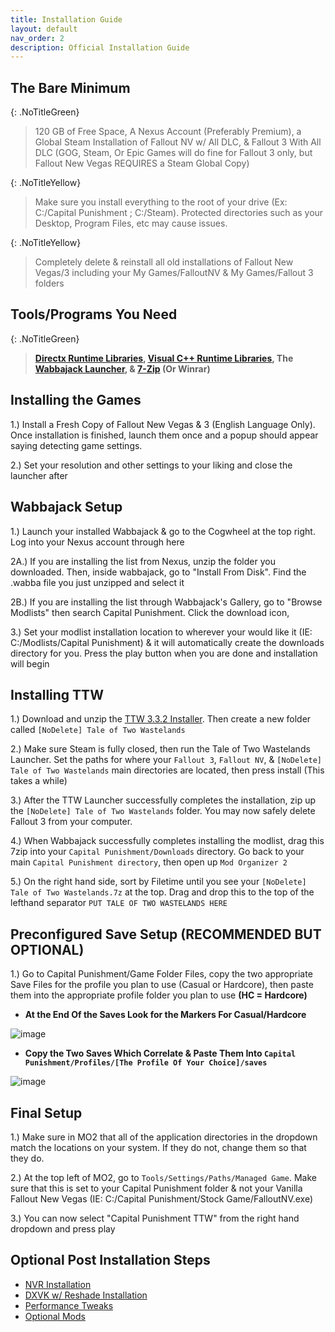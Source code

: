 ```yaml
---
title: Installation Guide
layout: default
nav_order: 2
description: Official Installation Guide
---
```


## The Bare Minimum

{: .NoTitleGreen}
> 120 GB of Free Space, A Nexus Account (Preferably Premium), a Global Steam Installation of Fallout NV w/ All DLC, & Fallout 3 With All DLC (GOG, Steam, Or Epic Games will do fine for Fallout 3 only, but Fallout New Vegas REQUIRES a Steam Global Copy)

{: .NoTitleYellow}
> Make sure you install everything to the root of your drive (Ex: C:/Capital Punishment ; C:/Steam). Protected directories such as your Desktop, Program Files, etc may cause issues.

{: .NoTitleYellow}
> Completely delete & reinstall all old installations of Fallout New Vegas/3 including your My Games/FalloutNV & My Games/Fallout 3 folders

## Tools/Programs You Need

{: .NoTitleGreen}
> **[Directx Runtime Libraries](https://www.microsoft.com/en-us/download/details.aspx?id=8109), [Visual C++ Runtime Libraries](https://docs.microsoft.com/en-US/cpp/windows/latest-supported-vc-redist?view=msvc-170), The [Wabbajack Launcher](https://www.wabbajack.org), & [7-Zip](https://www.7-zip.org/) (Or Winrar)**

## Installing the Games

1.) Install a Fresh Copy of Fallout New Vegas & 3 (English Language Only). Once installation is finished, launch them once and a popup should appear saying detecting game settings. 

2.) Set your resolution and other settings to your liking and close the launcher after

## Wabbajack Setup

1.) Launch your installed Wabbajack & go to the Cogwheel at the top right. Log into your Nexus account through here

2A.) If you are installing the list from Nexus, unzip the folder you downloaded. Then, inside wabbajack, go to "Install From Disk". Find the .wabba file you just unzipped and select it

2B.) If you are installing the list through Wabbajack's Gallery, go to "Browse Modlists" then search Capital Punishment. Click the download icon,

3.) Set your modlist installation location to wherever your would like it (IE: C:/Modlists/Capital Punishment) & it will automatically create the downloads directory for you. Press the play button when you are done and installation will begin

## Installing TTW

1.) Download and unzip the [TTW 3.3.2 Installer](https://taleoftwowastelands.com/dl). Then create a new folder called `[NoDelete] Tale of Two Wastelands`

2.) Make sure Steam is fully closed, then run the Tale of Two Wastelands Launcher. Set the paths for where your `Fallout 3`, `Fallout NV`, & `[NoDelete] Tale of Two Wastelands` main directories are located, then press install (This takes a while)

3.) After the TTW Launcher successfully completes the installation, zip up the `[NoDelete] Tale of Two Wastelands` folder. You may now safely delete Fallout 3 from your computer.

4.) When Wabbajack successfully completes installing the modlist, drag this 7zip into your `Capital Punishment/Downloads` directory. Go back to your main `Capital Punishment directory`, then open up `Mod Organizer 2`

5.) On the right hand side, sort by Filetime until you see your `[NoDelete] Tale of Two Wastelands.7z` at the top. Drag and drop this to the top of the lefthand separator `PUT TALE OF TWO WASTELANDS HERE`

## Preconfigured Save Setup (RECOMMENDED BUT OPTIONAL)

1.) Go to Capital Punishment/Game Folder Files, copy the two appropriate Save Files for the profile you plan to use (Casual or Hardcore), then paste them into the appropriate profile folder you plan to use **(HC = Hardcore)**

- **At the End Of the Saves Look for the Markers For Casual/Hardcore**

![image](https://github.com/TheMrNewVegas/TheMrNewVegas.github.io/assets/112358568/96f62de7-5f55-485d-bb73-4a91dc69a457)

- **Copy the Two Saves Which Correlate & Paste Them Into `Capital Punishment/Profiles/[The Profile Of Your Choice]/saves`**

![image](https://github.com/TheMrNewVegas/TheMrNewVegas.github.io/assets/112358568/d4984034-f544-4a58-a447-d4a43eaf122f)


## Final Setup

1.) Make sure in MO2 that all of the application directories in the dropdown match the locations on your system. If they do not, change them so that they do.

2.) At the top left of MO2, go to `Tools/Settings/Paths/Managed Game`. Make sure that this is set to your Capital Punishment folder & not your Vanilla Fallout New Vegas (IE: C:/Capital Punishment/Stock Game/FalloutNV.exe)

3.) You can now select "Capital Punishment TTW" from the right hand dropdown and press play

## Optional Post Installation Steps

- [NVR Installation](https://www.modlists.net/01CapitalPunishment/6-InstallGuide/1-NVR-Installation/)
- [DXVK w/ Reshade Installation](https://www.modlists.net/01CapitalPunishment/6-InstallGuide/2-DXVK-Installation/)
- [Performance Tweaks](https://www.modlists.net/01CapitalPunishment/6-InstallGuide/3-Performance-Tweaks/)
- [Optional Mods](https://www.modlists.net/01CapitalPunishment/6-InstallGuide/4-OptionalMods/)


